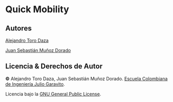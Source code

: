 # Quick Mobility

## Autores
[Alejandro Toro Daza](https://github.com/Skullzo)

[Juan Sebastián Muñoz Dorado](https://github.com/JuanMunozD)
## Licencia & Derechos de Autor
**©** Alejandro Toro Daza, Juan Sebastián Muñoz Dorado. [Escuela Colombiana de Ingeniería Julio Garavito](https://www.escuelaing.edu.co/es/).
      
Licencia bajo la [GNU General Public License](https://github.com/2021-1-PROYARSW-TOROCURRAMBERO/Proyecto/blob/main/LICENSE).
